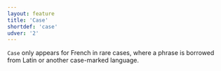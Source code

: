```yaml
---
layout: feature
title: 'Case'
shortdef: 'case'
udver: '2'
---
```


`Case` only appears for French in rare cases, where a phrase is borrowed from Latin or another case-marked language.
<!-- Interlanguage links updated Út zář 29 20:43:00 CEST 2020 -->

